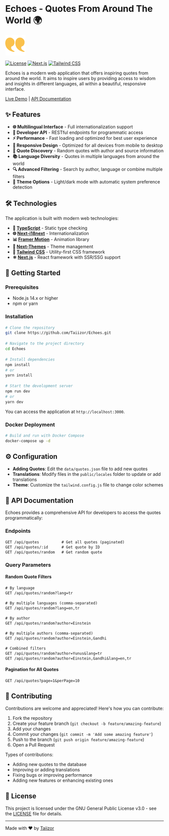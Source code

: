 # Echoes - Quotes From Around The World 🌍

![Echoes](.images/Logo.png)

[![License](https://img.shields.io/badge/License-GPL_3.0-blue.svg)](LICENSE)
[![Next.js](https://img.shields.io/badge/Built_with-Next.js_15-black?logo=next.js)](https://nextjs.org/)
[![Tailwind CSS](https://img.shields.io/badge/Styled_with-Tailwind_CSS-38B2AC?logo=tailwind-css)](https://tailwindcss.com/)

Echoes is a modern web application that offers inspiring quotes from around the world. It aims to inspire users by providing access to wisdom and insights in different languages, all within a beautiful, responsive interface.

[Live Demo](https://echoes.soferity.com/) | [API Documentation](https://echoes.soferity.com/docs)

## ✨ Features

- **🌐 Multilingual Interface** - Full internationalization support
- **🧩 Developer API** - RESTful endpoints for programmatic access
- **⚡ Performance** - Fast loading and optimized for best user experience
- **📱 Responsive Design** - Optimized for all devices from mobile to desktop
- **🔄 Quote Discovery** - Random quotes with author and source information
- **📚 Language Diversity** - Quotes in multiple languages from around the world
- **🔍 Advanced Filtering** - Search by author, language or combine multiple filters
- **🎨 Theme Options** - Light/dark mode with automatic system preference detection

## 🛠️ Technologies

The application is built with modern web technologies:

- **🔷 [TypeScript](https://www.typescriptlang.org/)** - Static type checking
- **🌐 [Next-i18next](https://github.com/i18next/next-i18next)** - Internationalization
- **📊 [Framer Motion](https://www.framer.com/motion/)** - Animation library
- **🎨 [Next-Themes](https://github.com/pacocoursey/next-themes)** - Theme management
- **💨 [Tailwind CSS](https://tailwindcss.com/)** - Utility-first CSS framework
- **⚛️ [Next.js](https://nextjs.org/)** - React framework with SSR/SSG support

## 🚀 Getting Started

### Prerequisites

- Node.js 14.x or higher
- npm or yarn

### Installation

```bash
# Clone the repository
git clone https://github.com/Taiizor/Echoes.git

# Navigate to the project directory
cd Echoes

# Install dependencies
npm install
# or
yarn install

# Start the development server
npm run dev
# or
yarn dev
```

You can access the application at `http://localhost:3000`.

### Docker Deployment

```bash
# Build and run with Docker Compose
docker-compose up -d
```

## ⚙️ Configuration

- **Adding Quotes**: Edit the `data/quotes.json` file to add new quotes
- **Translations**: Modify files in the `public/locales` folder to update or add translations
- **Theme**: Customize the `tailwind.config.js` file to change color schemes

## 📖 API Documentation

Echoes provides a comprehensive API for developers to access the quotes programmatically:

### Endpoints

```
GET /api/quotes          # Get all quotes (paginated)
GET /api/quotes/:id      # Get quote by ID
GET /api/quotes/random   # Get random quote
```

### Query Parameters

#### Random Quote Filters

```
# By language
GET /api/quotes/random?lang=tr

# By multiple languages (comma-separated)
GET /api/quotes/random?lang=en,tr

# By author
GET /api/quotes/random?author=Einstein

# By multiple authors (comma-separated)
GET /api/quotes/random?author=Einstein,Gandhi

# Combined filters
GET /api/quotes/random?author=Yunus&lang=tr
GET /api/quotes/random?author=Einstein,Gandhi&lang=en,tr
```

#### Pagination for All Quotes

```
GET /api/quotes?page=1&perPage=10
```

## 🤝 Contributing

Contributions are welcome and appreciated! Here's how you can contribute:

1. Fork the repository
2. Create your feature branch (`git checkout -b feature/amazing-feature`)
3. Add your changes
4. Commit your changes (`git commit -m 'Add some amazing feature'`)
5. Push to the branch (`git push origin feature/amazing-feature`)
6. Open a Pull Request

Types of contributions:
- Adding new quotes to the database
- Improving or adding translations
- Fixing bugs or improving performance
- Adding new features or enhancing existing ones

## 📄 License

This project is licensed under the GNU General Public License v3.0 - see the [LICENSE](LICENSE) file for details.

---

Made with ❤️ by [Taiizor](https://github.com/Taiizor)